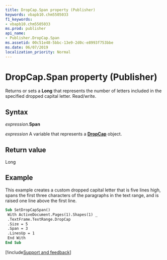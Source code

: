 ```yaml
---
title: DropCap.Span property (Publisher)
keywords: vbapb10.chm5505033
f1_keywords:
- vbapb10.chm5505033
ms.prod: publisher
api_name:
- Publisher.DropCap.Span
ms.assetid: 00c51e48-5bbc-13e9-2d0c-e8993f753bbe
ms.date: 06/07/2019
localization_priority: Normal
---
```



# DropCap.Span property (Publisher)

Returns or sets a **Long** that represents the number of letters included in the specified dropped capital letter. Read/write.


## Syntax

_expression_.**Span**

_expression_ A variable that represents a **[DropCap](Publisher.DropCap.md)** object.


## Return value

Long


## Example

This example creates a custom dropped capital letter that is five lines high, spans the first three characters of the paragraphs in the text range, and is raised one line above the first line.

```vb
Sub SetDropCapSpan() 
 With ActiveDocument.Pages(1).Shapes(1) _ 
 .TextFrame.TextRange.DropCap 
 .Size = 5 
 .Span = 3 
 .LinesUp = 1 
 End With 
End Sub
```

[!include[Support and feedback](~/includes/feedback-boilerplate.md)]